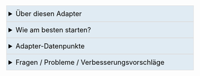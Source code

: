 <!-- Markdown Collapsible Section, see https://gist.github.com/pierrejoubert73/902cc94d79424356a8d20be2b382e1ab -->
<details>
  <summary style="font-size:1.3em; border:1px solid #ddd; background-color:#E0EBF3; color:black; padding:10px 0 10px 5px">Über diesen Adapter</summary> <!-- Header -->
  <!-- Markdown Collapsible Section - We must have an empty line below (per link above)  -->

<br>In unserer Heim-Automation haben wir ja diverse **Auslöser**, z.B.
 * Bewegungsmelder im Flur löst aus, 
 * ein Wandschalter wird gedrückt, 
 * eine bestimmte Zeit tritt ein (etwa 30 Minuten nach Sonnenuntergang oder Mo-Fr um 7:00)

Gleichzeitig möchten wir oftmals, dass dabei zusätzliche Bedingungen (nicht) zutreffen (z.B. 'Heute ist Feiertag', 'Wohnzimmer-Fenster ist offen', Helligkeit ist größer 100 Lux, etc.).

Sobald also was auslöst, und optional Bedingungen zutreffen oder nicht zutreffen, sollen Ziel-Datenpunkte (d.h. **Zielgeräte**) geschaltet werden.
Außerdem soll etwa nach ausgelöstem Bewegungungsmelder ein Timer laufen, der (sobald keine Bewegung mehr) nach der eingestellten Anzahl Sekunden die Zielgeräte wieder abschaltet.

Smart Control kümmert sich entsprechend darum und führt alles gemäß IFTTT aus.

Ziel ist, hiermit viele JavaScripts und Blockly abzulösen und eine sehr anwenderfreundliche Möglichkeit für diverse Szenarien zu bieten.

</details>
<!-- Markdown Collapsible Section - We must have an empty line below (per link above)  -->

<details>
  <summary style="font-size:1.3em; border:1px solid #ddd; background-color:#E0EBF3; color:black; padding:10px 0 10px 5px">Wie am besten starten?</summary> <!-- Header -->
  <!-- Markdown Collapsible Section - We must have an empty line below (per link above)  -->

<br>Du gehst einfach durch die einzelnen Options-Seiten (obige Reiter) wie folgt durch:

| Reiter | Was machen |
|--------|------------|
|1. ZIELGERÄTE | Hier trägst du all deine zu schaltenden Ziel-Geräte ein, also Lichter, Radio, usw. Du kannst dort in der ersten Tabelle einzelne Geräte anlegen, und/oder in der zweiten Tabelle auch sogenannte "Aufzählungen" (Enums) nutzen. [Link zur Dokumentation: Aufzählungen](https://www.iobroker.net/#de/documentation/admin/enums.md) |
|2. ZUSÄTZLICHE BEDINGUNGEN | *Optional*: Hier trägst du zusätzliche Bedingungen ein, die (nicht) zutreffen sollen, z.B.: keiner anwesend, Feiertag heute, usw. |
|3. AUSLÖSER |Hier trägst du Auslöser ein, also z.B. Bewegungsmelder, Wandschalter, etc., sowie ggf. zeitabhängige Auslöser (z.B. jeden Tag um 8:00 Uhr). |
|4. ZONEN |Hier führst du alles zusammen, in dem du alle "Zonen" definierst (z.B. Badezimmer 1.OG, Kaffeeecke, usw.) und Auslöser und zu schaltende Zielgeräte zuweist, sowie auch weitere Bedingungen zur Ausführung definierst. |
| WEITERE OPTIONEN | Hier kannst du weitere Adapter-Optionen einstellen. |

### Durch Klicken auf die jeweils dunkelblau hinterlegte Überschrift erhältst du weitere Infos zu den Einstellungungen, Beispiel:

![image](https://github.com/iobroker-community-adapters/ioBroker.smartcontrol/blob/master/admin/doc-md/img/start_show-explanation.gif?raw=true)



### Hinweis: Auswahl-Felder (Drop-Down) in Tabellen

Auswahlfelder (Drop-Down-Menüs), die mehrere selektierbare Werte bieten, müssen "an der Seite" angeklickt werden. Dies ist ein Issue des ioBroker-Admin-Adapters, und nicht von Smart Control. [Das Issue ist gemeldet und adressiert](https://github.com/ioBroker/ioBroker.admin/issues/590) im ioBroker Admin Adapter, und wird mit dem nächsten Update kommen.

![image](https://github.com/iobroker-community-adapters/ioBroker.smartcontrol/blob/master/admin/doc-md/img/start_dropdown-ani.gif?raw=true)


<br>Einfache Abhilfe: Klicke einfach auf den blauen Button links daneben, dann bekommst du einen viel besseren Auswahl-Dialog:

![image](https://github.com/iobroker-community-adapters/ioBroker.smartcontrol/blob/master/admin/doc-md/img/start_open-dialog.png?raw=true)


</details>
<!-- Markdown Collapsible Section - We must have an empty line below (per link above)  -->

<details>
  <summary style="font-size:1.3em; border:1px solid #ddd; background-color:#E0EBF3; color:black; padding:10px 0 10px 5px">Adapter-Datenpunkte</summary> <!-- Header -->
  <!-- Markdown Collapsible Section - We must have an empty line below (per link above)  -->

### smartcontrol.x.info.astroTimes

Hier findest du alle aktuellen Astrozeiten deiner Geo-Koordinaten, die du in den ioBroker-Admin-Optionen (Schraubschlüssel oben links) eingestellt hast.

![image](https://github.com/iobroker-community-adapters/ioBroker.smartcontrol/blob/master/admin/doc-md/img/start_states-astro.png?raw=true)

### smartcontrol.x.info.log.zoneActivations.json

Mit `smartcontrol.x.info.log.zoneActivations.json` stellt der Adapter einen Datenpunkt bereit, der, sobald eine Zone erfolgreich ausgeführt wurde, Informationen hierzu als JSON zur Verfügung stellt (dabei erscheint der neueste Eintrag jeweils oben). In den Adapter-Optionen, im Reiter "WEITERE OPTIONEN", kannst du unter "Logging" die Anzahl der JSON-Einträge einstellen.

### smartcontrol.x.options

Hier kannst du für jede Optionen-Tabelle einzelne Zeilen an- und abschalten (Datenpunkt `active`).
<br>Zudem kannst du für alle Bewegungsmelder die Zeit in Sekunden (Datenpunkt `duration`) und die Grenze für die Helligkeit (Datenpunkt `briThreshold`) ändern.

![image](https://github.com/iobroker-community-adapters/ioBroker.smartcontrol/blob/master/admin/doc-md/img/start_states-options-motion.png?raw=true)


**Bitte beachten:** Eine Änderung dieser Datenpunkte bewirkt einen Neustart der Adapter-Instanz, damit die Änderungen greifen können.

### smartcontrol.x.targetDevices

Für jede Tabellenzeile unter "1. ZIELGERÄTE" fügt der Adapter hier verknüpfte Datenpunkte hinzu. Wenn du diese Datenpunkte änderst, wird der ursprüngliche Ziel-Datenpunkt entsprechend geändert, und umgekehrt.

![image](https://github.com/iobroker-community-adapters/ioBroker.smartcontrol/blob/master/admin/doc-md/img/start_states-target-devices.png?raw=true)


### smartcontrol.x.Test

Hier stehen dir Datenpunkte rein zum Testen des Adapters zur Verfügung. Diese Datenpunkte stellen keinerlei Funktionen oder Features zur Verfügung und dienen eben nur zum Testen dieses Adapters. Nach der ersten Installation einer Instanz dieses Adapters sind die Adapteroptionen mit einigen dieser Datenpunkte vorbelegt. Beginne z.B. mit dem Testen, indem du z.B. einen Auslöser-Datenpunkt aktivierst, also z.B. `smartcontrol.0.Test.trigger.Bathroom_motion` auf `true` setzt. Dann prüfst du, ob etwas ausgelöst wird (basierend auf den Einstellungen in "4. ZONEN" etc.).
<br>Das ioBroker-Log (ioBroker Admin > Log) liefert detaillierte Informationen. Für das Debugging setzt du bitte den Log-Level der Adapterinstanz auf 'debug', damit du viel mehr Informationen im Log erhältst.

![image](https://github.com/iobroker-community-adapters/ioBroker.smartcontrol/blob/master/admin/doc-md/img/start_states-test.png?raw=true)

</details>
<!-- Markdown Collapsible Section - We must have an empty line below (per link above)  -->

<details>
  <summary style="font-size:1.3em; border:1px solid #ddd; background-color:#E0EBF3; color:black; padding:10px 0 10px 5px">Fragen / Probleme / Verbesserungsvorschläge</summary> <!-- Header -->
  <!-- Markdown Collapsible Section - We must have an empty line below (per link above)  -->

### Fragen zur Bedienung, etc.

Frage am besten im ioBroker-Forum, idealerweise referenzierst du @Mic so dass ich als Entwickler eine Meldung bekomme. Aktueller Forum-Thread für diesen Adapter ist hier: [ioBroker-Forum: Smart Control](https://forum.iobroker.net/topic/36728/).

### Fehler / Bug

Prüfe zunächst das ioBroker Log auf sämtliche Hinweise und gehe diesen entsprechend nach. Falls du nicht sicher bist, ob du alles richtig gemacht hast in den Adapter-Einstellungen, siehe oben -> *Fragen zur Bedienung, etc.*. 
<br>Falls du wirklich einen durch diesen Adapter verursachten Fehler hast:
1. Gehe zu [GitHub: Smart Control Issues](https://github.com/iobroker-community-adapters/ioBroker.smartcontrol/issues) und erstelle ein neues Issue. 
2. Beschreibe **ausführlich** die Problematik und Schritt für Schritt, was du getan hast als/bevor der Fehler auftrat. Setze außerdem das Log Level des Adapters auf "Debug", reproduziere den Fehler und stelle die Logausgabe in Code-Tags im Issue ein. ioBroker schneidet Log-Zeilen ab, daher gehst du dazu bitte direkt ins Logfile (durch Klicken auf "Download Log"). 
3. Füge Screenshots hinzu, soweit möglicherweise hilfreich für mich als Entwickler
4. Füge den Adapter-Optionen-Export hinzu, sofern möglicherweise sinnvoll zur Fehlersuche für mich: Ganz oben rechts in den SmartControl-Adapter-Optionen den blauen Button "Pfeil nach unten" anklicken.

### Erweiterungungswunsch (neues Feature)

Mach am besten ein neues Github-Issue auf unter [GitHub: Smart Control Issues](https://github.com/iobroker-community-adapters/ioBroker.smartcontrol/issues), in Deutsch oder Englisch. Wenn Deutsch deine Muttersprache ist, dann schreibe auch bitte in Deutsch und nicht Englisch auf Github. Das macht unsere Kommunikation deutlich einfacher und du brauchst dir keinen abbrechen :-) Nicht deutsch sprechende User können das dennoch dank Google Translate o.ä. super mitlesen und sich einbringen.


</details>
<!-- Markdown Collapsible Section - We must have an empty line below (per link above)  -->


